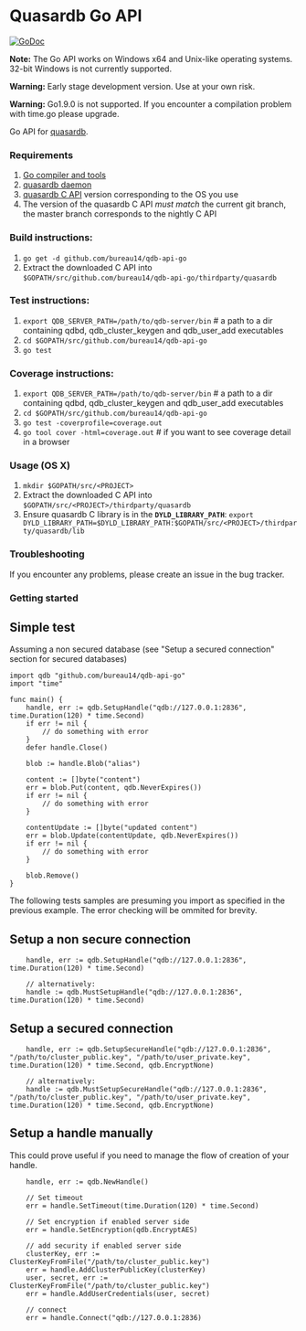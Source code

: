 Quasardb Go API
=================
[![GoDoc](https://godoc.org/github.com/golang/gddo?status.svg)](http://godoc.org/github.com/bureau14/qdb-api-go)

**Note:** The Go API works on Windows x64 and Unix-like operating systems. 32-bit Windows is not currently supported.

**Warning:** Early stage development version. Use at your own risk.

**Warning:** Go1.9.0 is not supported. If you encounter a compilation problem with time.go please upgrade.

Go API for [quasardb](https://www.quasardb.net/).


### Requirements

1. [Go compiler and tools](https://golang.org/)
1. [quasardb daemon](https://www.quasardb.net/download/index.html)
1. [quasardb C API](https://www.quasardb.net/download/index.html) version corresponding to the OS you use
1. The version of the quasardb C API *must match* the current git branch, the master branch corresponds to the nightly C API

### Build instructions:
1. `go get -d github.com/bureau14/qdb-api-go`
1. Extract the downloaded C API into `$GOPATH/src/github.com/bureau14/qdb-api-go/thirdparty/quasardb`

### Test instructions:
1.  `export QDB_SERVER_PATH=/path/to/qdb-server/bin` # a path to a dir containing qdbd, qdb_cluster_keygen and qdb_user_add executables
1. `cd $GOPATH/src/github.com/bureau14/qdb-api-go`
1. `go test`

### Coverage instructions:
1. `export QDB_SERVER_PATH=/path/to/qdb-server/bin` # a path to a dir containing qdbd, qdb_cluster_keygen and qdb_user_add executables
1. `cd $GOPATH/src/github.com/bureau14/qdb-api-go`
1. `go test -coverprofile=coverage.out`
1. `go tool cover -html=coverage.out` # if you want to see coverage detail in a browser

### Usage (OS X)
1. `mkdir $GOPATH/src/<PROJECT>`
1. Extract the downloaded C API into `$GOPATH/src/<PROJECT>/thirdparty/quasardb`
1. Ensure quasardb C library is in the **`DYLD_LIBRARY_PATH`**: `export DYLD_LIBRARY_PATH=$DYLD_LIBRARY_PATH:$GOPATH/src/<PROJECT>/thirdparty/quasardb/lib`

### Troubleshooting

If you encounter any problems, please create an issue in the bug tracker.

### Getting started
## Simple test
Assuming a non secured database (see "Setup a secured connection" section for secured databases)
```
import qdb "github.com/bureau14/qdb-api-go"
import "time"

func main() {
    handle, err := qdb.SetupHandle("qdb://127.0.0.1:2836", time.Duration(120) * time.Second)
    if err != nil {
        // do something with error
    }
    defer handle.Close()

    blob := handle.Blob("alias")

    content := []byte("content")
    err = blob.Put(content, qdb.NeverExpires())
    if err != nil {
        // do something with error
    }

    contentUpdate := []byte("updated content")
    err = blob.Update(contentUpdate, qdb.NeverExpires())
    if err != nil {
        // do something with error
    }

    blob.Remove()
}
```

The following tests samples are presuming you import as specified in the previous example.
The error checking will be ommited for brevity.

## Setup a non secure connection
```
    handle, err := qdb.SetupHandle("qdb://127.0.0.1:2836", time.Duration(120) * time.Second)

    // alternatively:
    handle := qdb.MustSetupHandle("qdb://127.0.0.1:2836", time.Duration(120) * time.Second)
```

## Setup a secured connection
```
    handle, err := qdb.SetupSecureHandle("qdb://127.0.0.1:2836", "/path/to/cluster_public.key", "/path/to/user_private.key", time.Duration(120) * time.Second, qdb.EncryptNone)

    // alternatively:
    handle := qdb.MustSetupSecureHandle("qdb://127.0.0.1:2836", "/path/to/cluster_public.key", "/path/to/user_private.key", time.Duration(120) * time.Second, qdb.EncryptNone)
```

## Setup a handle manually
This could prove useful if you need to manage the flow of creation of your handle.
```
    handle, err := qdb.NewHandle()

    // Set timeout
    err = handle.SetTimeout(time.Duration(120) * time.Second)

    // Set encryption if enabled server side
    err = handle.SetEncryption(qdb.EncryptAES)

    // add security if enabled server side
    clusterKey, err := ClusterKeyFromFile("/path/to/cluster_public.key")
    err = handle.AddClusterPublicKey(clusterKey)
    user, secret, err := ClusterKeyFromFile("/path/to/cluster_public.key")
    err = handle.AddUserCredentials(user, secret)

    // connect
    err = handle.Connect("qdb://127.0.0.1:2836)
```
